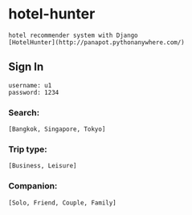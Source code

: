 # hotel-hunter

	hotel recommender system with Django
	[HotelHunter](http://panapot.pythonanywhere.com/)
	
## Sign In
	username: u1
	password: 1234
### Search:
	[Bangkok, Singapore, Tokyo]
### Trip type:
	[Business, Leisure]
### Companion:
	[Solo, Friend, Couple, Family]
	
